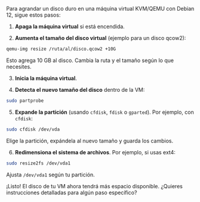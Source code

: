Para agrandar un disco duro en una máquina virtual KVM/QEMU con Debian 12, sigue estos pasos:

1. **Apaga la máquina virtual** si está encendida.

2. **Aumenta el tamaño del disco virtual** (ejemplo para un disco qcow2):
```bash
qemu-img resize /ruta/al/disco.qcow2 +10G
```
Esto agrega 10 GB al disco. Cambia la ruta y el tamaño según lo que necesites.

3. **Inicia la máquina virtual**.

4. **Detecta el nuevo tamaño del disco** dentro de la VM:
```bash
sudo partprobe
```

5. **Expande la partición** (usando `cfdisk`, `fdisk` o `gparted`). Por ejemplo, con `cfdisk`:
```bash
sudo cfdisk /dev/vda
```
Elige la partición, expándela al nuevo tamaño y guarda los cambios.

6. **Redimensiona el sistema de archivos**. Por ejemplo, si usas ext4:
```bash
sudo resize2fs /dev/vda1
```
Ajusta `/dev/vda1` según tu partición.

¡Listo! El disco de tu VM ahora tendrá más espacio disponible. ¿Quieres instrucciones detalladas para algún paso específico?